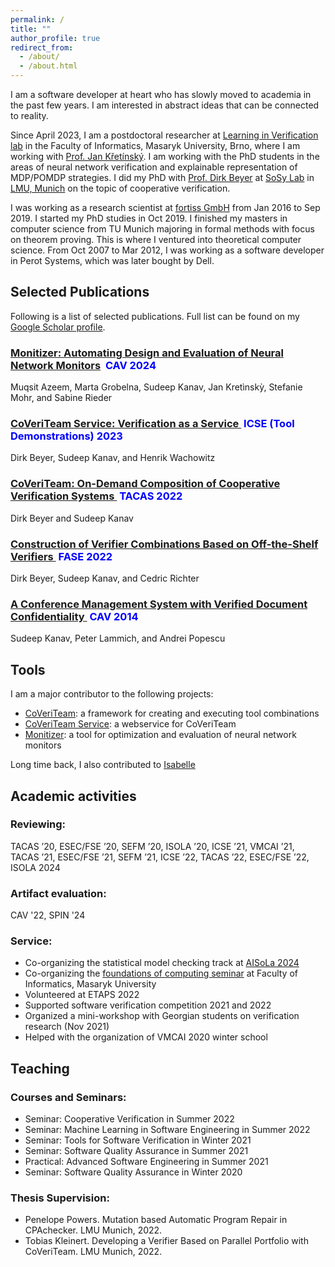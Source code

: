 ```yaml
---
permalink: /
title: ""
author_profile: true
redirect_from: 
  - /about/
  - /about.html
---
```


I am a software developer at heart who has slowly moved to academia in the past few years.
I am interested in abstract ideas that can be connected to reality.

Since April 2023, I am a postdoctoral researcher at [Learning in Verification lab](https://live-lab.fi.muni.cz/) in the Faculty of Informatics, Masaryk University, Brno, where I am working with [Prof. Jan Křetínský](https://scholar.google.com/citations?user=w4KVyKAAAAAJ&hl=en). I am working with the PhD students in the areas of neural network verification and explainable representation of MDP/POMDP strategies.
I did my PhD with [Prof. Dirk Beyer](https://www.sosy-lab.org/people/beyer/) at [SoSy Lab](https://www.sosy-lab.org/) in [LMU, Munich](https://www.lmu.de/en/) on the topic of cooperative verification.

I was working as a research scientist at [fortiss GmbH](https://www.fortiss.org/en/) from Jan 2016 to Sep 2019. I started my PhD studies in Oct 2019.
I finished my masters in computer science from TU Munich majoring in formal methods with focus on theorem proving.
This is where I ventured into theoretical computer science.
From Oct 2007 to Mar 2012, I was working as a software developer in Perot Systems, which was later bought by Dell.

## Selected Publications
Following is a list of selected publications. Full list can be found on my [Google Scholar profile](https://scholar.google.com/citations?user=zYqxpsMAAAAJ).

### <a href="https://doi.org/10.1007/978-3-031-65630-9_14">Monitizer: Automating Design and Evaluation of Neural Network Monitors</a> &nbsp;<span style="color:blue">CAV 2024</span> 
 Muqsit Azeem, Marta Grobelna, Sudeep Kanav, Jan Kretìnskỳ, Stefanie Mohr, and Sabine Rieder

###  <a href="https://doi.org/10.1109/ICSE-Companion58688.2023.00017">CoVeriTeam Service: Verification as a Service </a> &nbsp;<span style="color:blue">ICSE (Tool Demonstrations) 2023</span> 
Dirk Beyer, Sudeep Kanav, and Henrik Wachowitz


### <a href="https://doi.org//10.1007/978-3-030-99524-9_31">CoVeriTeam: On-Demand Composition of Cooperative Verification Systems </a> &nbsp;<span style="color:blue">TACAS 2022</span> 
Dirk Beyer and Sudeep Kanav
           
### <a href="https://doi.org//10.1007/978-3-030-99429-7_3">Construction of Verifier Combinations Based on Off-the-Shelf Verifiers </a>  &nbsp;<span style="color:blue">FASE 2022</span>
Dirk Beyer, Sudeep Kanav, and Cedric Richter

### <a href="https://doi.org/10.1007/978-3-319-08867-9_11">A Conference Management System with Verified Document Confidentiality </a> &nbsp;<span style="color:blue">CAV 2014</span>
Sudeep Kanav, Peter Lammich, and Andrei Popescu

## Tools

I am a major contributor to the following projects:
- [CoVeriTeam](https://gitlab.com/sosy-lab/software/coveriteam): a framework for creating and executing tool combinations
- [CoVeriTeam Service](https://gitlab.com/sosy-lab/software/coveriteam-service): a webservice for CoVeriTeam
- [Monitizer](https://gitlab.com/live-lab/software/monitizer): a tool for optimization and evaluation of neural network monitors

Long time back, I also contributed to [Isabelle](https://isabelle.in.tum.de/)

## Academic activities
### Reviewing:
TACAS ’20, ESEC/FSE ’20, SEFM ’20, ISOLA ’20, ICSE ’21, VMCAI ’21, TACAS ’21, ESEC/FSE ’21, SEFM ’21, ICSE ’22, TACAS ’22, ESEC/FSE ’22, ISOLA 2024

### Artifact evaluation:
CAV '22, SPIN '24

### Service:
- Co-organizing the statistical model checking track at [AISoLa 2024](https://2024-isola.isola-conference.org/aisola-tracks/)
- Co-organizing the [foundations of computing seminar](https://www.fi.muni.cz/dfseminar/index.html.en) at Faculty of Informatics, Masaryk University 
- Volunteered at ETAPS 2022
- Supported software verification competition 2021 and 2022
- Organized a mini-workshop with Georgian students on verification research (Nov 2021)
- Helped with the organization of VMCAI 2020 winter school

## Teaching
### Courses and Seminars:
- Seminar: Cooperative Verification in Summer 2022
- Seminar: Machine Learning in Software Engineering in Summer 2022
- Seminar: Tools for Software Verification in Winter 2021
- Seminar: Software Quality Assurance in Summer 2021
- Practical: Advanced Software Engineering in Summer 2021
- Seminar: Software Quality Assurance in Winter 2020

### Thesis Supervision:
- Penelope Powers. Mutation based Automatic Program Repair in CPAchecker. LMU Munich, 2022.
- Tobias Kleinert. Developing a Verifier Based on Parallel Portfolio with CoVeriTeam. LMU Munich, 2022.

